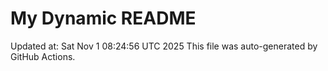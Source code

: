 # My Dynamic README
Updated at: Sat Nov  1 08:24:56 UTC 2025
This file was auto-generated by GitHub Actions.
